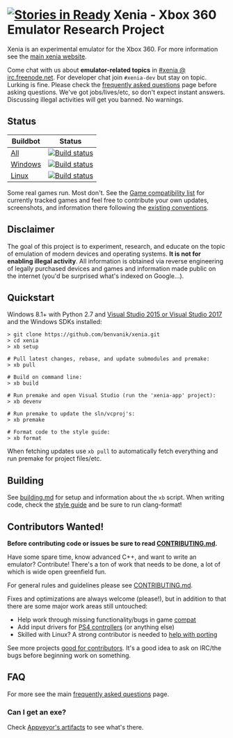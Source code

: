 [![Stories in Ready](https://badge.waffle.io/benvanik/xenia.png?label=ready&title=Ready)](https://waffle.io/benvanik/xenia)
Xenia - Xbox 360 Emulator Research Project
==========================================

Xenia is an experimental emulator for the Xbox 360. For more information see the
[main xenia website](http://xenia.jp/).

Come chat with us about **emulator-related topics** in
[#xenia @ irc.freenode.net](http://webchat.freenode.net?channels=%23xenia&uio=MTE9NzIaa).
For developer chat join `#xenia-dev` but stay on topic. Lurking is fine.
Please check the [frequently asked questions](http://xenia.jp/faq/) page before
asking questions. We've got jobs/lives/etc, so don't expect instant answers.
Discussing illegal activities will get you banned. No warnings.

## Status

Buildbot | Status
-------- | ------
[All](http://build.xenia.jp/waterfall) | [![Build status](http://build.xenia.jp/png?builder=auto-builds)](http://build.xenia.jp/waterfall)
[Windows](https://ci.appveyor.com/project/benvanik/xenia/history) | [![Build status](https://ci.appveyor.com/api/projects/status/ftqiy86kdfawyx3a/branch/master?svg=true)](https://ci.appveyor.com/project/benvanik/xenia/)
[Linux](https://travis-ci.org/benvanik/xenia) | [![Build status](https://travis-ci.org/benvanik/xenia.svg)](https://travis-ci.org/benvanik/xenia)

Some real games run. Most don't.
See the [Game compatibility list](https://github.com/xenia-project/game-compatibility/issues)
for currently tracked games and feel free to contribute your own updates,
screenshots, and information there following the [existing conventions](https://github.com/xenia-project/game-compatibility/blob/master/README.md).

## Disclaimer

The goal of this project is to experiment, research, and educate on the topic
of emulation of modern devices and operating systems. **It is not for enabling
illegal activity**. All information is obtained via reverse engineering of
legally purchased devices and games and information made public on the internet
(you'd be surprised what's indexed on Google...).

## Quickstart

Windows 8.1+ with Python 2.7 and [Visual Studio 2015 or Visual Studio 2017](https://www.visualstudio.com/downloads/) and the Windows SDKs installed:

    > git clone https://github.com/benvanik/xenia.git
    > cd xenia
    > xb setup

    # Pull latest changes, rebase, and update submodules and premake:
    > xb pull

    # Build on command line:
    > xb build

    # Run premake and open Visual Studio (run the 'xenia-app' project):
    > xb devenv

    # Run premake to update the sln/vcproj's:
    > xb premake

    # Format code to the style guide:
    > xb format

When fetching updates use `xb pull` to automatically fetch everything and
run premake for project files/etc.

## Building

See [building.md](docs/building.md) for setup and information about the
`xb` script. When writing code, check the [style guide](docs/style_guide.md)
and be sure to run clang-format!

## Contributors Wanted!

**Before contributing code or issues be sure to read [CONTRIBUTING.md](.github/CONTRIBUTING.md).**

Have some spare time, know advanced C++, and want to write an emulator?
Contribute! There's a ton of work that needs to be done, a lot of which
is wide open greenfield fun.

For general rules and guidelines please see [CONTRIBUTING.md](.github/CONTRIBUTING.md).

Fixes and optimizations are always welcome (please!), but in addition to
that there are some major work areas still untouched:

* Help work through missing functionality/bugs in game [compat](https://github.com/benvanik/xenia/issues?labels=compat)
* Add input drivers for [PS4 controllers](https://github.com/benvanik/xenia/issues/60) (or anything else)
* Skilled with Linux? A strong contributor is needed to [help with porting](https://github.com/benvanik/xenia/labels/cross%20platform)

See more projects [good for contributors](https://github.com/benvanik/xenia/labels/good%20for%20contributors). It's a good idea to ask on IRC/the bugs before beginning work
on something.

## FAQ

For more see the main [frequently asked questions](http://xenia.jp/faq/) page.

### Can I get an exe?

Check [Appveyor's artifacts](https://ci.appveyor.com/project/benvanik/xenia/build/artifacts) to see
what's there.
